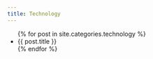 ```yaml
---
title: Technology
---
```


<ul>
{% for post in site.categories.technology %}
    <li>{{ post.title }}</li>
{% endfor %}
</ul>
